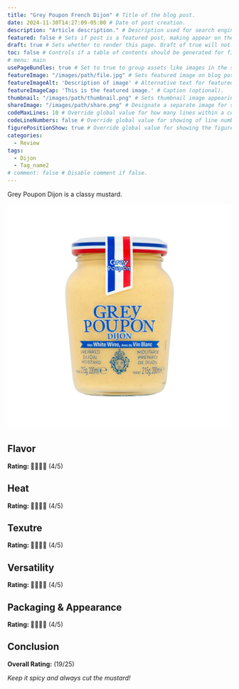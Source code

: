```yaml
---
title: "Grey Poupon French Dijon" # Title of the blog post.
date: 2024-11-30T14:27:09-05:00 # Date of post creation.
description: "Article description." # Description used for search engine.
featured: false # Sets if post is a featured post, making appear on the home page side bar.
draft: true # Sets whether to render this page. Draft of true will not be rendered.
toc: false # Controls if a table of contents should be generated for first-level links automatically.
# menu: main
usePageBundles: true # Set to true to group assets like images in the same folder as this post.
featureImage: "/images/path/file.jpg" # Sets featured image on blog post.
featureImageAlt: 'Description of image' # Alternative text for featured image.
featureImageCap: 'This is the featured image.' # Caption (optional).
thumbnail: "/images/path/thumbnail.png" # Sets thumbnail image appearing inside card on homepage.
shareImage: "/images/path/share.png" # Designate a separate image for social media sharing.
codeMaxLines: 10 # Override global value for how many lines within a code block before auto-collapsing.
codeLineNumbers: false # Override global value for showing of line numbers within code block.
figurePositionShow: true # Override global value for showing the figure label.
categories:
  - Review
tags:
  - Dijon
  - Tag_name2
# comment: false # Disable comment if false.
---
```


Grey Poupon Dijon is a classy mustard. 

![Grey Poupon Dijon](./Grey-Poupon-Dijon.png)

## Flavor

**Rating: 🥄🥄🥄🥄** (4/5)

## Heat 

**Rating: 🥄🥄🥄🥄** (4/5)


## Texutre 

**Rating: 🥄🥄🥄🥄** (4/5)


## Versatility 

**Rating: 🥄🥄🥄🥄** (4/5)


## Packaging & Appearance 

**Rating: 🥄🥄🥄🥄** (4/5)


## Conclusion 


**Overall Rating:** (19/25)

*Keep it spicy and always cut the mustard!*
